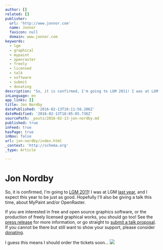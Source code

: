 ```yaml
---
author: []
related: []
publisher:
  url: 'http://www.jonnor.com'
  name: Jonnor
  favicon: null
  domain: www.jonnor.com
keywords:
  - lgm
  - graphical
  - mypaint
  - openraster
  - freely
  - licensed
  - talk
  - software
  - submit
  - donating
description: "So, it is confirmed, I'm going to LGM 2011! I was at LGM last year, and I expect this year to be just as good. Hopefully I'll also be giving a talk this time, about MyPaint and/or OpenRaster. If you are interested in free and open source graphics software, or the production of freely licensed graphical works, you should go too!"
inLanguage: en
app_links: []
title: Jon Nordby
datePublished: '2016-02-13T18:11:56.206Z'
dateModified: '2016-02-13T18:05:05.736Z'
sourcePath: _posts/2016-02-13-jon-nordby.md
published: true
inFeed: true
hasPage: true
inNav: false
url: jon-nordby/index.html
_context: 'http://schema.org'
_type: Article

---
```

# Jon Nordby

So, it is confirmed, I'm going to [LGM 2011][0]! I was at LGM [last year][1], and I expect this year to be just as good. Hopefully I'll also be giving a talk this time, about MyPaint and/or OpenRaster.

If you are interested in free and open source graphics software, or the production of freely licensed graphical works, you should go too! See the [press release][2] for more information, or go straight to [submit a talk proposal][3]. If you cannot be there but still want to show your support, please consider [donating][4].

I guess this means I should order the tickets soon...
[![](http://www.jonnor.com/wp/wp-content/plugins/flattr/img/flattr-badge-large.png)][5]

[0]: http://www.libregraphicsmeeting.org/2011/
[1]: http://www.jonnor.com/2010/06/lgm2010-writeup/
[2]: http://create.freedesktop.org/wiki/Conference_2011_Press_Release_1
[3]: http://create.freedesktop.org/wiki/Conference_2011/Submit_Talk
[4]: http://pledgie.com/campaigns/14610
[5]: http://www.jonnor.com/wp/?flattrss_redirect&id=389&md5=53c70fd4a473d1eb7071beea01b10fd8